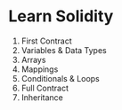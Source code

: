 # Learn Solidity
1. First Contract 
2. Variables & Data Types
3. Arrays
4. Mappings
5. Conditionals & Loops
6. Full Contract
7. Inheritance
